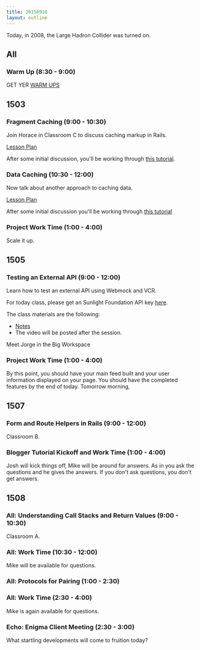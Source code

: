 ```yaml
---
title: 20150910
layout: outline
---
```


Today, in 2008, the Large Hadron Collider was turned on.

## All

### Warm Up (8:30 - 9:00)

GET YER [WARM UPS](https://thewarmup.herokuapp.com/)


## 1503

### Fragment Caching (9:00 - 10:30)

Join Horace in Classroom C to discuss caching markup in Rails.

[Lesson Plan](https://github.com/turingschool/lesson_plans/blob/master/ruby_04-apis_and_scalability/key_based_caching.markdown)

After some initial discussion, you'll be working through [this tutorial](https://github.com/turingschool/lesson_plans/blob/master/ruby_04-apis_and_scalability/key_based_caching.markdown).


### Data Caching (10:30 - 12:00)

Now talk about another approach to caching data.

[Lesson Plan](https://github.com/turingschool/lesson_plans/blob/master/ruby_04-apis_and_scalability/caching_data.markdown)

After some initial discussion you'll be working through
[this tutorial](http://tutorials.jumpstartlab.com/topics/performance/caching_data.html)

### Project Work Time (1:00 - 4:00)

Scale it up.

## 1505

### Testing an External API (9:00 - 12:00)

Learn how to test an external API using Webmock and VCR.

For today class, please get an Sunlight Foundation API key [here](http://sunlightfoundation.com/api/accounts/register/).

The class materials are the following:

* [Notes](https://www.dropbox.com/s/jr1j95burs3dz14/Turing%20-%20Testing%20an%20External%20API%20%28Notes%29.pages?dl=0)
* The video will be posted after the session.

Meet Jorge in the Big Workspace

### Project Work Time (1:00 - 4:00)

By this point, you should have your main feed built and your user information displayed on your page. You should have the completed features by the end of today. Tomorrow morning,

## 1507

### Form and Route Helpers in Rails (9:00 - 12:00)

Classroom B.

### Blogger Tutorial Kickoff and Work Time (1:00 - 4:00)

Josh will kick things off, Mike will be around for answers.
As in you ask the questions and he gives the answers. If you don't ask
questions, you don't get answers.


## 1508

### All: Understanding Call Stacks and Return Values (9:00 - 10:30)

Classroom A.

### All: Work Time (10:30 - 12:00)

Mike will be available for questions.

### All: Protocols for Pairing (1:00 - 2:30)

### All: Work Time (2:30 - 4:00)

Mike is again available for questions.

### Echo: Enigma Client Meeting (2:30 - 3:00)

What startling developments will come to fruition today?
